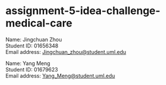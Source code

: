 # assignment-5-idea-challenge-medical-care
Name:           Jingchuan Zhou </br>
Student ID:     01656348 </br>
Email address:  Jingchuan_zhou@student.uml.edu </br>

Name:           Yang Meng </br>
Student ID:     01679623 </br>
Email address:  Yang_Meng@student.uml.edu </br>


